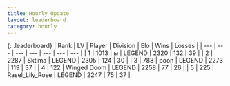```yaml
---
title: Hourly Update
layout: leaderboard
category: hourly
---
```


{: .leaderboard}
| Rank | LV | Player | Division | Elo | Wins | Losses |
| --- | --- | --- | --- | --- | --- | --- |
| <span data-change="0">1</span> | 1013 | <span title="ID: 402846">ы</span> | LEGEND | <span data-change="0">2320</span> | <span data-change="0">132</span> | <span data-change="0">39</span> |
| <span data-change="0">2</span> | 2287 | <span title="ID: 353063">Sktima</span> | LEGEND | <span data-change="0">2305</span> | <span data-change="0">124</span> | <span data-change="0">30</span> |
| <span data-change="1">3</span> | 788 | <span title="ID: 540690">poon</span> | LEGEND | <span data-change="17">2273</span> | <span data-change="8">119</span> | <span data-change="2">37</span> |
| <span data-change="-1">4</span> | 122 | <span title="ID: 744396">Winged Doom</span> | LEGEND | <span data-change="0">2258</span> | <span data-change="0">77</span> | <span data-change="0">26</span> |
| <span data-change="3">5</span> | 225 | <span title="ID: 400903">Rasel_Lily_Rose</span> | LEGEND | <span data-change="22">2247</span> | <span data-change="3">75</span> | <span data-change="0">37</span> |